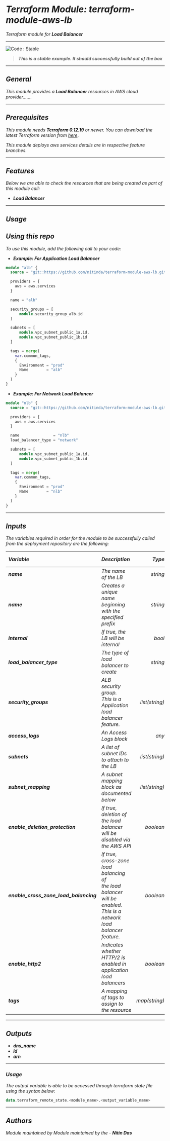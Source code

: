 # _Terraform Module: terraform-module-aws-lb_
_Terraform module for **_Load Balancer_**_


<!--BEGIN STABILITY BANNER-->
---

![_Code : Stable_](https://img.shields.io/badge/Code-Stable-brightgreen?style=for-the-badge&logo=github)

> **_This is a stable example. It should successfully build out of the box_**
>

---
<!--END STABILITY BANNER-->


## _General_

_This module provides a_ **_Load Balancer_** _resources in AWS cloud provider......._

---


## _Prerequisites_

_This module needs_ **_Terraform 0.12.19_** _or newer._
_You can download the latest Terraform version from_ [_here_](https://www.terraform.io/downloads.html).

_This module deploys aws services details are in respective feature branches._


---

## _Features_

_Below we are able to check the resources that are being created as part of this module call:_


* **_Load Balancer_**



---

## _Usage_

## _Using this repo_

_To use this module, add the following call to your code:_


* **_Example: For Application Load Balancer_**

```tf
module "alb" {
  source = "git::https://github.com/nitinda/terraform-module-aws-lb.git?ref=master"

  providers = {
    aws = aws.services
  }

  name = "alb"

  security_groups = [
      module.security_group_alb.id
  ]

  subnets = [
      module.vpc_subnet_public_1a.id,
      module.vpc_subnet_public_1b.id
  ]

  tags = merge(
    var.common_tags,
    {
      Environment = "prod"
      Name        = "alb"
    }
  )
}

```

* **_Example: For Network Load Balancer_**

```tf
module "nlb" {
  source = "git::https://github.com/nitinda/terraform-module-aws-lb.git?ref=master"

  providers = {
    aws = aws.services
  }

  name               = "nlb"
  load_balancer_type = "network"

  subnets = [
      module.vpc_subnet_public_1a.id,
      module.vpc_subnet_public_1b.id
  ]

  tags = merge(
    var.common_tags,
    {
      Environment = "prod"
      Name        = "nlb"
    }
  )
}

```

---

## _Inputs_

_The variables required in order for the module to be successfully called from the deployment repository are the following:_


|**_Variable_** | **_Description_** | **_Type_** | **_Argument Status_** | **_Default Value_** |
|:----|:----|-----:|:---:|:---:|
| **_name_** | _The name of the LB_ | _string_ | **_Optional_** | **_null_** |
| **_name_** | _Creates a unique name beginning with the specified prefix_ | _string_ | **_Optional_** | **_null_** |
| **_internal_** | _If true, the LB will be internal_ | _bool_ | **_Optional_** | **_false_** |
| **_load\_balancer\_type_** | _The type of load balancer to create_ | _string_ | **_Optional_** | **_application_** |
| **_security\_groups_** | _ALB security group.<br/>This is a Application load balancer feature._ | _list(string)_ | **_Optional_** | **_[]_** |
| **_access\_logs_** | _An Access Logs block_ | _any_ | **_Optional_** | **_[]_** |
| **_subnets_** | _A list of subnet IDs to attach to the LB_ | _list(string)_ | **_Optional_** | **_[]_** |
| **_subnet\_mapping_** | _A subnet mapping block as documented below_ | _list(string)_ | **_Optional_** | **_[]_** |
| **_enable\_deletion\_protection_** | _If true, deletion of the load balancer <br/>will be disabled via the AWS API_ | _boolean_ | **_Optional_** | **_false_** |
| **_enable\_cross\_zone\_load\_balancing_** | _If true, cross-zone load balancing of <br/>the load balancer will be enabled.<br/>This is a network load balancer feature._ | _boolean_ | **_Optional_** | **_false_** |
| **_enable\_http2_** | _Indicates whether HTTP/2 is enabled in <br/>application load balancers_ | _boolean_ | **_Optional_** | **_true_** |
| **_tags_** | _A mapping of tags to assign to the resource_ | _map(string)_ | **_Optional_** | **_{}_** |


---


## _Outputs_

* **_dns\_name_**
* **_id_**
* **_arn_**

---


### _Usage_


_The output variable is able to be accessed through terraform state file using the syntax below:_

```tf
data.terraform_remote_state.<module_name>.<output_variable_name>
```

---

## _Authors_
_Module maintained by Module maintained by the -_ **_Nitin Das_**
